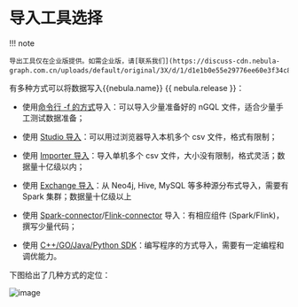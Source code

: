 # 导入工具选择

!!! note

    导出工具仅在企业版提供。如需企业版，请[联系我们](https://discuss-cdn.nebula-graph.com.cn/uploads/default/original/3X/d/1/d1e1b0e55e29776ee60e3f34c843474ec884393d.jpeg)。

有多种方式可以将数据写入{{nebula.name}} {{ nebula.release }}：

- 使用[命令行 -f 的方式](../2.quick-start/3.quick-start-on-premise/3.connect-to-nebula-graph.md)导入：可以导入少量准备好的 nGQL 文件，适合少量手工测试数据准备；
  
- 使用 [Studio 导入](../nebula-studio/quick-start/st-ug-import-data.md)：可以用过浏览器导入本机多个 csv 文件，格式有限制； 
  
- 使用 [Importer 导入](use-importer.md)：导入单机多个 csv 文件，大小没有限制，格式灵活；数据量十亿级以内；
- 使用 [Exchange 导入](nebula-exchange/about-exchange/ex-ug-what-is-exchange.md)：从 Neo4j, Hive, MySQL 等多种源分布式导入，需要有 Spark 集群；数据量十亿级以上
- 使用 [Spark-connector](nebula-spark-connector.md)/[Flink-connector](nebula-flink-connector.md) 导入：有相应组件 (Spark/Flink)，撰写少量代码；
- 使用 [C++/GO/Java/Python SDK](../20.appendix/6.eco-tool-version.md)：编写程序的方式导入，需要有一定编程和调优能力。

下图给出了几种方式的定位：

 ![image](https://docs-cdn.nebula-graph.com.cn/figures/write-choice.png)

